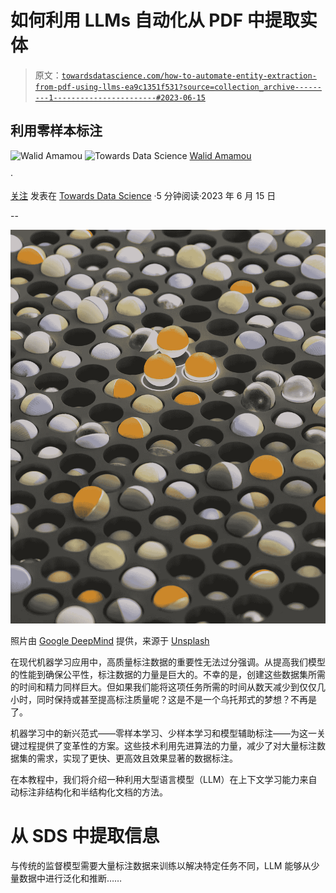 # 如何利用 LLMs 自动化从 PDF 中提取实体

> 原文：[`towardsdatascience.com/how-to-automate-entity-extraction-from-pdf-using-llms-ea9c1351f531?source=collection_archive---------1-----------------------#2023-06-15`](https://towardsdatascience.com/how-to-automate-entity-extraction-from-pdf-using-llms-ea9c1351f531?source=collection_archive---------1-----------------------#2023-06-15)

## 利用零样本标注

![Walid Amamou](https://walidamamou.medium.com/?source=post_page-----ea9c1351f531--------------------------------) ![Towards Data Science](https://towardsdatascience.com/?source=post_page-----ea9c1351f531--------------------------------) [Walid Amamou](https://walidamamou.medium.com/?source=post_page-----ea9c1351f531--------------------------------)

·

[关注](https://medium.com/m/signin?actionUrl=https%3A%2F%2Fmedium.com%2F_%2Fsubscribe%2Fuser%2F706f7e2641d7&operation=register&redirect=https%3A%2F%2Ftowardsdatascience.com%2Fhow-to-automate-entity-extraction-from-pdf-using-llms-ea9c1351f531&user=Walid+Amamou&userId=706f7e2641d7&source=post_page-706f7e2641d7----ea9c1351f531---------------------post_header-----------) 发表在 [Towards Data Science](https://towardsdatascience.com/?source=post_page-----ea9c1351f531--------------------------------) ·5 分钟阅读·2023 年 6 月 15 日

--

![](img/1fdba51610cfa80948066af630a9b08a.png)

照片由 [Google DeepMind](https://unsplash.com/@deepmind?utm_source=unsplash&utm_medium=referral&utm_content=creditCopyText) 提供，来源于 [Unsplash](https://unsplash.com/s/photos/large-language-AI?utm_source=unsplash&utm_medium=referral&utm_content=creditCopyText)

在现代机器学习应用中，高质量标注数据的重要性无法过分强调。从提高我们模型的性能到确保公平性，标注数据的力量是巨大的。不幸的是，创建这些数据集所需的时间和精力同样巨大。但如果我们能将这项任务所需的时间从数天减少到仅仅几小时，同时保持或甚至提高标注质量呢？这是不是一个乌托邦式的梦想？不再是了。

机器学习中的新兴范式——零样本学习、少样本学习和模型辅助标注——为这一关键过程提供了变革性的方案。这些技术利用先进算法的力量，减少了对大量标注数据集的需求，实现了更快、更高效且效果显著的数据标注。

在本教程中，我们将介绍一种利用大型语言模型（LLM）在上下文学习能力来自动标注非结构化和半结构化文档的方法。

# 从 SDS 中提取信息

与传统的监督模型需要大量标注数据来训练以解决特定任务不同，LLM 能够从少量数据中进行泛化和推断……
